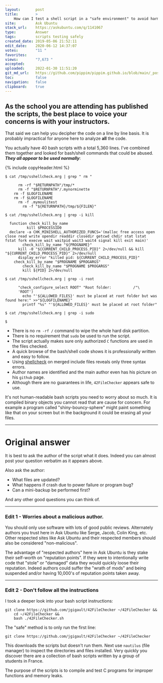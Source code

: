 ```yaml
---
layout:       post
title:        >
    How can I test a shell script in a "safe environment" to avoid harm to my computer?
site:         Ask Ubuntu
stack_url:    https://askubuntu.com/q/1141067
type:         Answer
tags:         scripts testing safely
created_date: 2019-05-06 21:52:11
edit_date:    2020-06-12 14:37:07
votes:        "11 "
favorites:    
views:        "7,673 "
accepted:     
uploaded:     2022-01-30 11:51:20
git_md_url:   https://github.com/pippim/pippim.github.io/blob/main/_posts/2019/2019-05-06-How-can-I-test-a-shell-script-in-a-_safe-environment_-to-avoid-harm-to-my-computer_.md
toc:          false
navigation:   false
clipboard:    true
---
```


## As the school you are attending has published the scripts, the best place to voice your concerns is with your instructors.

That said we can help you decipher the code on a line by line basis. It is probably impractical for anyone here to analyze **all** the code.

You actually have 40 bash scripts with a total 5,360 lines. I've combined them together and looked for bash/shell commands that could be abused. ***They all appear to be used normally***:

{% include copyHeader.html %}
``` 
$ cat /tmp/sshellcheck.mrg | grep " rm "

      rm -rf "$RETURNPATH"/tmp/*
      rm -f "$RETURNPATH"/.mynorminette
    rm -f $LOGFILENAME
    rm -f $LOGFILENAME
      rm -f .mymoulitest
        rm -f "${RETURNPATH}/tmp/${FILEN}"

$ cat /tmp/sshellcheck.mrg | grep -i kill

  function check_kill_by_name
          kill $PROCESSID0
  declare -a CHK_MINISHELL_AUTHORIZED_FUNCS='(malloc free access open close read write opendir readdir closedir getcwd chdir stat lstat fstat fork execve wait waitpid wait3 wait4 signal kill exit main)'
        check_kill_by_name "${PROGNAME}"
      kill -0 "${CURRENT_CHILD_PROCESS_PID}" 2>/dev/null && kill "${CURRENT_CHILD_PROCESS_PID}" 2>/dev/null
      display_error "killed pid: ${CURRENT_CHILD_PROCESS_PID}"
    check_kill_by_name "$PROGNAME $PROGARGS"
        check_kill_by_name "$PROGNAME $PROGARGS"
        kill ${PID} 2>/dev/null

$ cat /tmp/sshellcheck.mrg | grep -i root

      "check_configure_select ROOT" "Root folder:          /"\
      'ROOT')
        echo "'${ALLOWED_FILES}' must be placed at root folder but was found here:" >>"${LOGFILENAME}"
        printf "%s" "'${ALLOWED_FILES}' must be placed at root folder"

$ cat /tmp/sshellcheck.mrg | grep -i sudo

$ 
```

- There is no `rm -rf /` command to wipe the whole hard disk partition.
- There is no requirement that `sudo` be used to run the script.
- The script actually makes sure only authorized `C` functions are used in the files checked.
- A quick browse of the bash/shell code shows it is professionally written and easy to follow.
- Using [shellcheck][1] on merged include files reveals only three syntax errors.
- Author names are identified and the main author even has his picture on his `github` page.
- Although there are no guarantees in life, `42FileChecker` appears safe to use.

It's not human-readable bash scripts you need to worry about so much. It is compiled binary objects you cannot read that are cause for concern. For example a program called "shiny-bouncy-sphere" might paint something like that on your screen but in the background it could be erasing all your files.

----------


# Original answer

It is best to ask the author of the script what it does. Indeed you can almost post your question verbatim as it appears above.

Also ask the author:

- What files are updated?
- What happens if crash due to power failure or program bug?
- Can a mini-backup be performed first?

And any other good questions you can think of.


----------

### Edit 1 - Worries about a malicious author. 

You should only use software with lots of good public reviews. Alternately authors you trust here in Ask Ubuntu like Serge, Jacob, Colin King, etc. Other respected sites like Ask Ubuntu and their respected members should also be considered "non-malicious".

The advantage of "respected authors" here in Ask Ubuntu is they stake their self-worth on "reputation points". If they were to intentionally write code that "stole" or "damaged" data they would quickly loose their reputation. Indeed authors could suffer the "wrath of mods" and being suspended and/or having 10,000's of reputation points taken away.


----------

### Edit 2 - Don't follow all the instructions

I took a deeper look into your bash script instructions:

``` 
git clone https://github.com/jgigault/42FileChecker ~/42FileChecker &&
    cd ~/42FileChecker &&
    bash ./42FileChecker.sh
```

The "safe" method is to only run the first line:

``` 
git clone https://github.com/jgigault/42FileChecker ~/42FileChecker
```

This downloads the scripts but doesn't run them. Next use `nautilus` (file manager) to inspect the directories and files installed. Very quickly you discover there are a collection of bash scripts written by a group of students in France.

The purpose of the scripts is to compile and test C programs for improper functions and memory leaks.


  [1]: https://www.shellcheck.net/
